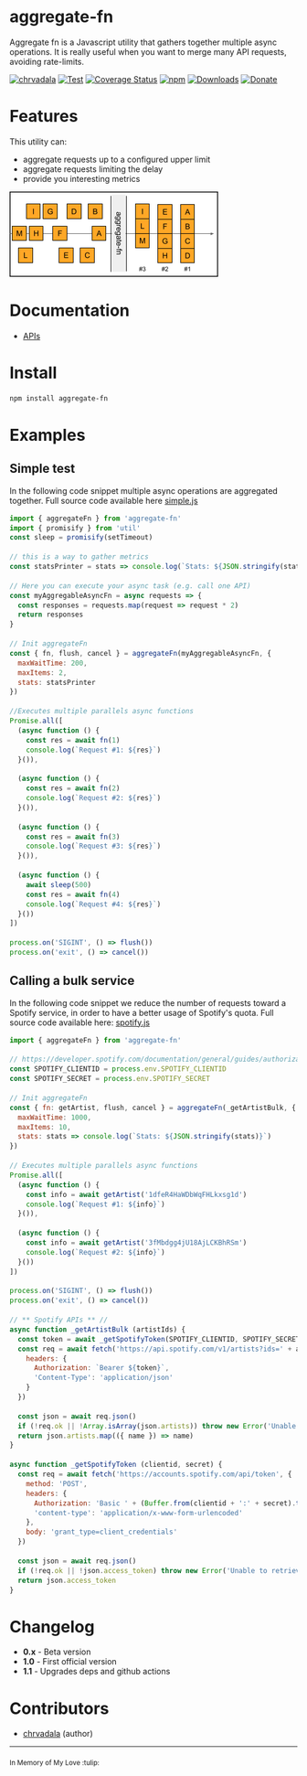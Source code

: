 # aggregate-fn

Aggregate fn is a Javascript utility that gathers together multiple async operations. It is really useful when you want to merge many API requests, avoiding rate-limits.

[![chrvadala](https://img.shields.io/badge/website-chrvadala-orange.svg)](https://chrvadala.github.io)
[![Test](https://github.com/chrvadala/aggregate-fn/workflows/Test/badge.svg)](https://github.com/chrvadala/aggregate-fn/actions)
[![Coverage Status](https://coveralls.io/repos/github/chrvadala/aggregate-fn/badge.svg)](https://coveralls.io/github/chrvadala/aggregate-fn)
[![npm](https://img.shields.io/npm/v/aggregate-fn.svg?maxAge=2592000?style=plastic)](https://www.npmjs.com/package/aggregate-fn)
[![Downloads](https://img.shields.io/npm/dm/aggregate-fn.svg)](https://www.npmjs.com/package/aggregate-fn)
[![Donate](https://img.shields.io/badge/donate-GithubSponsor-green.svg)](https://github.com/sponsors/chrvadala)

# Features 
This utility can:
- aggregate requests up to a configured upper limit
- aggregate requests limiting the delay 
- provide you interesting metrics

![aggregate-fn descriptive picture](https://github.com/chrvadala/aggregate-fn/blob/main/aggregate-fn.png)

# Documentation
- [APIs](https://github.com/chrvadala/aggregate-fn/blob/main/docs/api.md)

# Install
```sh
npm install aggregate-fn
```
# Examples

## Simple test
In the following code snippet multiple async operations are aggregated together. Full source code available here [simple.js](https://github.com/chrvadala/aggregate-fn/blob/main/examples/simple.js)

````js
import { aggregateFn } from 'aggregate-fn'
import { promisify } from 'util'
const sleep = promisify(setTimeout)

// this is a way to gather metrics
const statsPrinter = stats => console.log(`Stats: ${JSON.stringify(stats)}`)

// Here you can execute your async task (e.g. call one API)
const myAggregableAsyncFn = async requests => {
  const responses = requests.map(request => request * 2)
  return responses
}

// Init aggregateFn
const { fn, flush, cancel } = aggregateFn(myAggregableAsyncFn, {
  maxWaitTime: 200,
  maxItems: 2,
  stats: statsPrinter
})

//Executes multiple parallels async functions
Promise.all([
  (async function () {
    const res = await fn(1)
    console.log(`Request #1: ${res}`)
  }()),

  (async function () {
    const res = await fn(2)
    console.log(`Request #2: ${res}`)
  }()),

  (async function () {
    const res = await fn(3)
    console.log(`Request #3: ${res}`)
  }()),

  (async function () {
    await sleep(500)
    const res = await fn(4)
    console.log(`Request #4: ${res}`)
  }())
])

process.on('SIGINT', () => flush())
process.on('exit', () => cancel())
````

## Calling a bulk service
In the following code snippet we reduce the number of requests toward a Spotify service, in order to have a better usage of Spotify's quota. Full source code available here: [spotify.js](https://github.com/chrvadala/aggregate-fn/blob/main/examples/spotify.js)

````js
import { aggregateFn } from 'aggregate-fn'

// https://developer.spotify.com/documentation/general/guides/authorization/client-credentials/
const SPOTIFY_CLIENTID = process.env.SPOTIFY_CLIENTID
const SPOTIFY_SECRET = process.env.SPOTIFY_SECRET

// Init aggregateFn
const { fn: getArtist, flush, cancel } = aggregateFn(_getArtistBulk, {
  maxWaitTime: 1000,
  maxItems: 10,
  stats: stats => console.log(`Stats: ${JSON.stringify(stats)}`)
})

// Executes multiple parallels async functions
Promise.all([
  (async function () {
    const info = await getArtist('1dfeR4HaWDbWqFHLkxsg1d')
    console.log(`Request #1: ${info}`)
  }()),

  (async function () {
    const info = await getArtist('3fMbdgg4jU18AjLCKBhRSm')
    console.log(`Request #2: ${info}`)
  }())
])

process.on('SIGINT', () => flush())
process.on('exit', () => cancel())

// ** Spotify APIs ** //
async function _getArtistBulk (artistIds) {
  const token = await _getSpotifyToken(SPOTIFY_CLIENTID, SPOTIFY_SECRET)
  const req = await fetch('https://api.spotify.com/v1/artists?ids=' + artistIds.join(','), {
    headers: {
      Authorization: `Bearer ${token}`,
      'Content-Type': 'application/json'
    }
  })

  const json = await req.json()
  if (!req.ok || !Array.isArray(json.artists)) throw new Error('Unable to retrieve Spotify data. Check your CLIENT_ID and SECRET.')
  return json.artists.map(({ name }) => name)
}

async function _getSpotifyToken (clientid, secret) {
  const req = await fetch('https://accounts.spotify.com/api/token', {
    method: 'POST',
    headers: {
      Authorization: 'Basic ' + (Buffer.from(clientid + ':' + secret).toString('base64')),
      'content-type': 'application/x-www-form-urlencoded'
    },
    body: 'grant_type=client_credentials'
  })

  const json = await req.json()
  if (!req.ok || !json.access_token) throw new Error('Unable to retrieve Spotify token. Check your CLIENT_ID and SECRET.')
  return json.access_token
}
````

# Changelog
- **0.x** - Beta version
- **1.0** - First official version
- **1.1** - Upgrades deps and github actions
# Contributors
- [chrvadala](https://github.com/chrvadala) (author)

<hr>
<sub>In Memory of My Love :tulip:</sub>